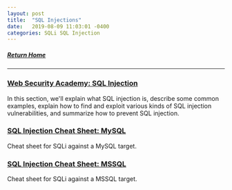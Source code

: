```yaml
---
layout: post
title:  "SQL Injections"
date:   2019-08-09 11:03:01 -0400
categories: SQLi SQL Injection
---
```

##### [Return Home](https://thegetch.github.io/penetration/testing/resources/2020/07/24/Home/)

---

### [Web Security Academy: SQL Injection](https://portswigger.net/web-security/sql-injection)

In this section, we'll explain what SQL injection is, describe some common examples, explain how to find and exploit various kinds of SQL injection vulnerabilities, and summarize how to prevent SQL injection.

### [SQL Injection Cheat Sheet: MySQL](https://www.gracefulsecurity.com/sql-injection-cheat-sheet-mssql/)

Cheat sheet for SQLi against a MySQL target.

### [SQL Injection Cheat Sheet: MSSQL](https://www.gracefulsecurity.com/sql-injection-cheat-sheet-mysql/)

Cheat sheet for SQLi against a MSSQL target.
